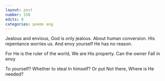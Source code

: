 ```yaml
---
layout: post
number: 158
edits: 8
categories: poems eng
---
```


Jealous and envious, 
God is only jealous. 
About human conversion.
His repentance worries us.
And envy yourself 
He has no reason.
 
For He is the ruler of the world, 
We are His property.
Can the owner
Fall in envy
 
To yourself? Whether to steal
In himself?
Or put
Not there,
Where is He needed?
